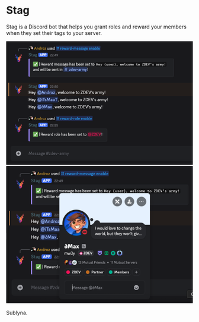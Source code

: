 # Stag

Stag is a Discord bot that helps you grant roles and reward your members when they set their tags to your server.

![demo](./demo.png)
![tags](./tags.png)

Sublyna.
